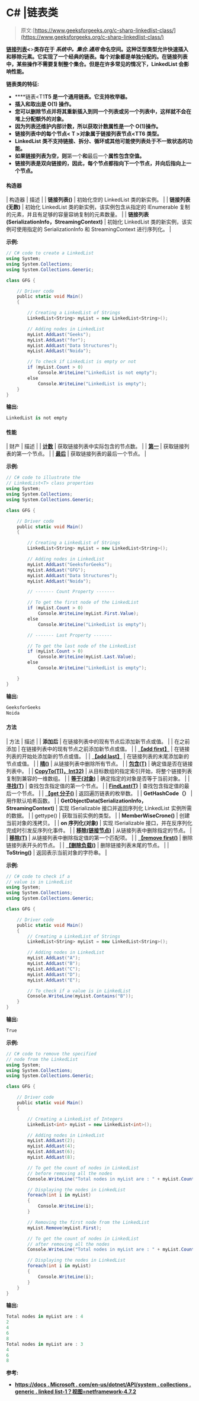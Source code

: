 # C# |链表类

> 原文:[https://www.geeksforgeeks.org/c-sharp-linkedlist-class/](https://www.geeksforgeeks.org/c-sharp-linkedlist-class/)

**[链接列表](https://www.geeksforgeeks.org/data-structures/linked-list/)<**>**类存在于 ***系统中。集合.通用*** 命名空间。这种泛型类型允许快速插入和移除元素。它实现了一个经典的链表。每个对象都是单独分配的。在链接列表中，某些操作不需要复制整个集合。但是在许多常见的情况下，LinkedList 会影响性能。**

****链表类的特征:****

*   ****链表<T1**T5 是一个通用链表。它支持枚举器。**
*   **插入和取出是 **O(1)** 操作。**
*   **您可以删除节点并将其重新插入到同一个列表或另一个列表中，这样就不会在堆上分配额外的对象。**
*   **因为列表还维护内部计数，所以获取计数属性是一个 O(1)操作。**
*   **链接列表中的每个节点< **T** >对象属于链接列表节点<**T**T6 类型。**
*   **LinkedList 类不支持链接、拆分、循环或其他可能使列表处于不一致状态的功能。**
*   **如果链接列表为空，则**第一个**和**最后一个**属性包含空值。**
*   **链接列表是双向链接的，因此，每个节点都指向下一个节点，并向后指向上一个节点。**

#### **构造器**

| 构造器 | 描述 |
| **链接列表()** | 初始化空的 LinkedList 类的新实例。 |
| **链接列表(无数)** | 初始化 LinkedList 类的新实例，该实例包含从指定的 IEnumerable 复制的元素，并且有足够的容量容纳复制的元素数量。 |
| **链接列表(SerializationInfo，StreamingContext)** | 初始化 LinkedList 类的新实例，该实例可使用指定的 SerializationInfo 和 StreamingContext 进行序列化。 |

****示例:****

```cs
// C# code to create a LinkedList
using System;
using System.Collections;
using System.Collections.Generic;

class GFG {

    // Driver code
    public static void Main()
    {

        // Creating a LinkedList of Strings
        LinkedList<String> myList = new LinkedList<String>();

        // Adding nodes in LinkedList
        myList.AddLast("Geeks");
        myList.AddLast("for");
        myList.AddLast("Data Structures");
        myList.AddLast("Noida");

        // To check if LinkedList is empty or not
        if (myList.Count > 0)
            Console.WriteLine("LinkedList is not empty");
        else
            Console.WriteLine("LinkedList is empty");
    }
}
```

****输出:****

```cs
LinkedList is not empty 
```

#### **性能**

| 财产 | 描述 |
| **[计数](https://www.geeksforgeeks.org/c-get-the-number-of-nodes-contained-in-linkedlistt/)** | 获取链接列表中实际包含的节点数。 |
| **[第一](https://www.geeksforgeeks.org/c-get-the-first-node-of-the-linkedlistt/)** | 获取链接列表的第一个节点。 |
| **[最后](https://www.geeksforgeeks.org/c-get-the-last-node-of-the-linkedlistt/)** | 获取链接列表的最后一个节点。 |

****示例:****

```cs
// C# code to illustrate the
// LinkedList<T> class properties
using System;
using System.Collections;
using System.Collections.Generic;

class GFG {

    // Driver code
    public static void Main()
    {

        // Creating a LinkedList of Strings
        LinkedList<String> myList = new LinkedList<String>();

        // Adding nodes in LinkedList
        myList.AddLast("GeeksforGeeks");
        myList.AddLast("GFG");
        myList.AddLast("Data Structures");
        myList.AddLast("Noida");

        // ------- Count Property -------

        // To get the first node of the LinkedList
        if (myList.Count > 0)
            Console.WriteLine(myList.First.Value);
        else
            Console.WriteLine("LinkedList is empty");

        // ------- Last Property -------

        // To get the last node of the LinkedList
        if (myList.Count > 0)
            Console.WriteLine(myList.Last.Value);
        else
            Console.WriteLine("LinkedList is empty");    

    }
}
```

****输出:****

```cs
GeeksforGeeks
Noida 
```

#### **方法**

| 方法 | 描述 |
| **添加后** | 在链接列表中的现有节点后添加新节点或值。 |
| 在之前添加 | 在链接列表中的现有节点之前添加新节点或值。 |
| **[【add first】](https://www.geeksforgeeks.org/c-adding-new-node-or-value-at-the-start-of-linkedlistt/)** | 在链接列表的开始处添加新的节点或值。 |
| **[【add last】](https://www.geeksforgeeks.org/c-adding-new-node-or-value-at-the-end-of-linkedlistt/)** | 在链接列表的末尾添加新的节点或值。 |
| **[晴()](https://www.geeksforgeeks.org/c-removing-all-nodes-from-linkedlistt/)** | 从链接列表中删除所有节点。 |
| **[包含(T)](https://www.geeksforgeeks.org/c-check-if-a-value-is-in-linkedlistt/)** | 确定值是否在链接列表中。 |
| **[CopyTo(T[]，Int32)](https://www.geeksforgeeks.org/c-copy-the-entire-linkedlistt-to-array/)** | 从目标数组的指定索引开始，将整个链接列表复制到兼容的一维数组。 |
| **[等于(对象)](https://www.geeksforgeeks.org/c-check-if-two-linkedlistt-objects-are-equal/)** | 确定指定的对象是否等于当前对象。 |
| **[寻找(T)](https://www.geeksforgeeks.org/c-find-the-first-node-in-linkedlistt-containing-the-specified-value/)** | 查找包含指定值的第一个节点。 |
| **[FindLast(T)](https://www.geeksforgeeks.org/c-find-the-last-node-in-linkedlistt-containing-the-specified-value/)** | 查找包含指定值的最后一个节点。 |
| **[【get 分子()](https://www.geeksforgeeks.org/c-getting-an-enumerator-that-iterates-through-linkedlistt/)** | 返回遍历链表的枚举数。 |
| **GetHashCode（）** | 用作默认哈希函数。 |
| **GetObjectData(SerializationInfo，StreamingContext)** | 实现 ISerializable 接口并返回序列化 LinkedList 实例所需的数据。 |
| gettype() | 获取当前实例的类型。 |
| **MemberWiseCrone()** | 创建当前对象的浅拷贝。 |
| **on 序列化(对象)** | 实现 ISerializable 接口，并在反序列化完成时引发反序列化事件。 |
| **[移除(链接节点)](https://www.geeksforgeeks.org/c-removing-the-specified-node-from-the-linkedlistt/)** | 从链接列表中删除指定的节点。 |
| **[移除(T)](https://www.geeksforgeeks.org/c-removing-first-occurrence-of-specified-value-from-linkedlistt/)** | 从链接列表中删除指定值的第一个匹配项。 |
| **[【remove first()](https://www.geeksforgeeks.org/c-removing-the-node-at-the-start-of-the-linkedlistt/)** | 删除链接列表开头的节点。 |
| **[【删除负载()](https://www.geeksforgeeks.org/c-removing-the-node-at-the-end-of-linkedlistt/)** | 删除链接列表末尾的节点。 |
| **ToString()** | 返回表示当前对象的字符串。 |

****示例:****

```cs
// C# code to check if a
// value is in LinkedList
using System;
using System.Collections;
using System.Collections.Generic;

class GFG {

    // Driver code
    public static void Main()
    {
        // Creating a LinkedList of Strings
        LinkedList<String> myList = new LinkedList<String>();

        // Adding nodes in LinkedList
        myList.AddLast("A");
        myList.AddLast("B");
        myList.AddLast("C");
        myList.AddLast("D");
        myList.AddLast("E");

        // To check if a value is in LinkedList
        Console.WriteLine(myList.Contains("B"));
    }
}
```

****输出:****

```cs
True 
```

****示例:****

```cs
// C# code to remove the specified
// node from the LinkedList
using System;
using System.Collections;
using System.Collections.Generic;

class GFG {

    // Driver code
    public static void Main()
    {

        // Creating a LinkedList of Integers
        LinkedList<int> myList = new LinkedList<int>();

        // Adding nodes in LinkedList
        myList.AddLast(2);
        myList.AddLast(4);
        myList.AddLast(6);
        myList.AddLast(8);

        // To get the count of nodes in LinkedList
        // before removing all the nodes
        Console.WriteLine("Total nodes in myList are : " + myList.Count);

        // Displaying the nodes in LinkedList
        foreach(int i in myList)
        {
            Console.WriteLine(i);
        }

        // Removing the first node from the LinkedList
        myList.Remove(myList.First);

        // To get the count of nodes in LinkedList
        // after removing all the nodes
        Console.WriteLine("Total nodes in myList are : " + myList.Count);

        // Displaying the nodes in LinkedList
        foreach(int i in myList)
        {
            Console.WriteLine(i);
        }
    }
}
```

****输出:****

```cs
Total nodes in myList are : 4
2
4
6
8
Total nodes in myList are : 3
4
6
8 
```

****参考:****

*   **[https://docs . Microsoft . com/en-us/dotnet/API/system . collections . generic . linked list-1？视图=netframework-4.7.2](https://docs.microsoft.com/en-us/dotnet/api/system.collections.generic.linkedlist-1?view=netframework-4.7.2)**